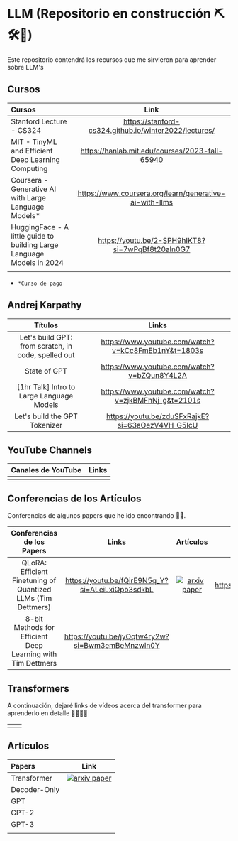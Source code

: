 # LLM (Repositorio en construcción ⛏️🛠️🔨)
Este repositorio contendrá los recursos que me sirvieron para aprender sobre LLM's

## Cursos

| Cursos | Link |
|:-|:-:|
| Stanford Lecture - CS324 | https://stanford-cs324.github.io/winter2022/lectures/ |
|  MIT - TinyML and Efficient Deep Learning Computing |  https://hanlab.mit.edu/courses/2023-fall-65940 |
|  Coursera - Generative AI with Large Language Models* |  https://www.coursera.org/learn/generative-ai-with-llms |
|  HuggingFace - A little guide to building Large Language Models in 2024  |  https://youtu.be/2-SPH9hIKT8?si=7wPqBf8t20aln0G7   |
|                      |            |


* `*Curso de pago`

## Andrej Karpathy 

| Títulos | Links |
|:-:|:-:|
| Let's build GPT: from scratch, in code, spelled out | https://www.youtube.com/watch?v=kCc8FmEb1nY&t=1803s |
| State of GPT | https://www.youtube.com/watch?v=bZQun8Y4L2A |
| [1hr Talk] Intro to Large Language Models | https://www.youtube.com/watch?v=zjkBMFhNj_g&t=2101s |
| Let's build the GPT Tokenizer | https://youtu.be/zduSFxRajkE?si=63aOezV4VH_G5IcU |

## YouTube Channels

| Canales de YouTube | Links |
|:-:|:-:|
|    |    |

## Conferencias de los Artículos

Conferencias de algunos papers que he ido encontrando 👌🏼.

| Conferencias de los Papers | Links | Artículos | GitHub | HuggingFace Blog |
|:-:|:-:|:-:|:-:|:-:|
|  QLoRA: Efficient Finetuning of Quantized LLMs (Tim Dettmers)  |  https://youtu.be/fQirE9N5q_Y?si=ALeiLxiQpb3sdkbL  |  [![arxiv paper](https://img.shields.io/badge/arXiv-Paper-red)](https://arxiv.org/abs/2305.14314)  | https://github.com/artidoro/qlora |  [![hfpaper](https://img.shields.io/badge/🤗HugginngFace-Blog-yellow)](https://huggingface.co/blog/4bit-transformers-bitsandbytes)  |
| 8-bit Methods for Efficient Deep Learning with Tim Dettmers | https://youtu.be/jyOqtw4ry2w?si=Bwm3emBeMnzwln0Y |  |   |   |

## Transformers

A continuación, dejaré links de vídeos acerca del transformer para aprenderlo en detalle 🤯🤯💥💥

|  |  |
|:-:|:-:|
|    |  |

## Artículos 

| Papers | Link |
|:-|:-:|
| Transformer | [![arxiv paper](https://img.shields.io/badge/arXiv-Paper-red)](https://arxiv.org/abs/1706.03762) |
|  Decoder-Only |   |
| GPT |   |
| GPT-2 |  |
| GPT-3 |  |
|    |     |
